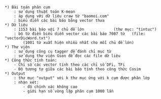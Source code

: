 	*) Bài toán phân cụm	
		: sử dụng thuật toán K-mean 
		: áp dụng với dữ liệu craw từ "baomoi.com"
		: biểu diễn các bài báo bằng vector thưa
	*) Dữ liệu
		: 1153 bài báo với 7 chủ đề lớn 			(thư mục: "tintuc")
		: bộ từ điển biểu diễn vector các bài báo 7007 từ	(file: "vectorDicWord.txt")
			(1001 từ xuất hiện nhiều nhất cho mỗi chủ đề lớn)
	*) Thư viện
		: sử dụng công cụ tagger để đánh chỉ mục từ
		: sử dụng thư viện Gson để đọc các file dữ liệu
	*) Công thức tính toán:
		- Chỉ số các vector tính theo các chỉ số DFi, TFi
		- Độ tương tự giữa các bài báo tính theo công thức Cosim
	*) Output
		: thư mục "output" với k thư mục ứng với k cụm được phân lớp
		: nhận xét: 
			- độ chính xác không cao
			- giới hạn số vòng lặp phân cụm 1000 lần
